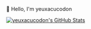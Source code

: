 :wave: Hello, I'm yeuxacucodon

  <a href="https://awesome-github-stats.azurewebsites.net/index.html??cardType=github&theme=tokyonight">    <img  alt="yeuxacucodon's GitHub Stats" src="https://awesome-github-stats.azurewebsites.net/user-stats/yeuxacucodon?cardType=github&theme=tokyonight" />  </a>
